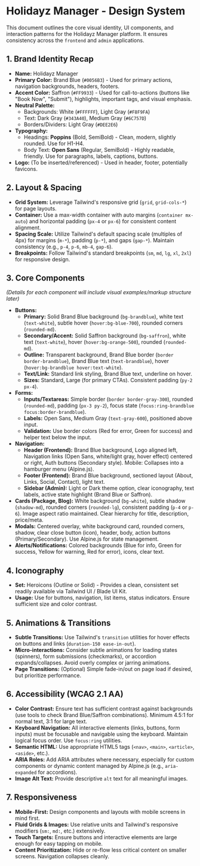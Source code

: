 # Holidayz Manager - Design System

This document outlines the core visual identity, UI components, and interaction patterns for the Holidayz Manager platform. It ensures consistency across the `frontend` and `admin` applications.

## 1. Brand Identity Recap

- **Name:** Holidayz Manager
- **Primary Color:** Brand Blue (`#0056B3`) - Used for primary actions, navigation backgrounds, headers, footers.
- **Accent Color:** Saffron (`#FF9933`) - Used for call-to-actions (buttons like "Book Now", "Submit"), highlights, important tags, and visual emphasis.
- **Neutral Palette:**
    - Backgrounds: White (`#FFFFFF`), Light Gray (`#F8F9FA`)
    - Text: Dark Gray (`#343A40`), Medium Gray (`#6C757D`)
    - Borders/Dividers: Light Gray (`#DEE2E6`)
- **Typography:**
    - Headings: **Poppins** (Bold, SemiBold) - Clean, modern, slightly rounded. Use for H1-H4.
    - Body Text: **Open Sans** (Regular, SemiBold) - Highly readable, friendly. Use for paragraphs, labels, captions, buttons.
- **Logo:** (To be inserted/referenced) - Used in header, footer, potentially favicons.

## 2. Layout & Spacing

- **Grid System:** Leverage Tailwind's responsive grid (`grid`, `grid-cols-*`) for page layouts.
- **Container:** Use a max-width container with auto margins (`container mx-auto`) and horizontal padding (`px-4` or `px-6`) for consistent content alignment.
- **Spacing Scale:** Utilize Tailwind's default spacing scale (multiples of 4px) for margins (`m-*`), padding (`p-*`), and gaps (`gap-*`). Maintain consistency (e.g., `p-4`, `p-6`, `mb-4`, `gap-6`).
- **Breakpoints:** Follow Tailwind's standard breakpoints (`sm`, `md`, `lg`, `xl`, `2xl`) for responsive design.

## 3. Core Components

*(Details for each component will include visual examples/markup structure later)*

- **Buttons:**
    - **Primary:** Solid Brand Blue background (`bg-brandblue`), white text (`text-white`), subtle hover (`hover:bg-blue-700`), rounded corners (`rounded-md`).
    - **Secondary/Accent:** Solid Saffron background (`bg-saffron`), white text (`text-white`), hover (`hover:bg-orange-500`), rounded (`rounded-md`).
    - **Outline:** Transparent background, Brand Blue border (`border border-brandblue`), Brand Blue text (`text-brandblue`), hover (`hover:bg-brandblue hover:text-white`).
    - **Text/Link:** Standard link styling, Brand Blue text, underline on hover.
    - **Sizes:** Standard, Large (for primary CTAs). Consistent padding (`py-2 px-4`).
- **Forms:**
    - **Inputs/Textareas:** Simple border (`border border-gray-300`), rounded (`rounded-md`), padding (`px-3 py-2`), focus state (`focus:ring-brandblue focus:border-brandblue`).
    - **Labels:** Open Sans, Medium Gray (`text-gray-600`), positioned above input.
    - **Validation:** Use border colors (Red for error, Green for success) and helper text below the input.
- **Navigation:**
    - **Header (Frontend):** Brand Blue background, Logo aligned left, Navigation links (Open Sans, white/light gray, hover effect) centered or right, Auth buttons (Secondary style). Mobile: Collapses into a hamburger menu (Alpine.js).
    - **Footer (Frontend):** Brand Blue background, sectioned layout (About, Links, Social, Contact), light text.
    - **Sidebar (Admin):** Light or Dark theme option, clear iconography, text labels, active state highlight (Brand Blue or Saffron).
- **Cards (Package, Blog):** White background (`bg-white`), subtle shadow (`shadow-md`), rounded corners (`rounded-lg`), consistent padding (`p-4` or `p-6`). Image aspect ratio maintained. Clear hierarchy for title, description, price/meta.
- **Modals:** Centered overlay, white background card, rounded corners, shadow, clear close button (icon), header, body, action buttons (Primary/Secondary). Use Alpine.js for state management.
- **Alerts/Notifications:** Colored backgrounds (Blue for info, Green for success, Yellow for warning, Red for error), icons, clear text.

## 4. Iconography

- **Set:** Heroicons (Outline or Solid) - Provides a clean, consistent set readily available via Tailwind UI / Blade UI Kit.
- **Usage:** Use for buttons, navigation, list items, status indicators. Ensure sufficient size and color contrast.

## 5. Animations & Transitions

- **Subtle Transitions:** Use Tailwind's `transition` utilities for hover effects on buttons and links (`duration-150 ease-in-out`).
- **Micro-interactions:** Consider subtle animations for loading states (spinners), form submissions (checkmarks), or accordion expands/collapses. Avoid overly complex or jarring animations.
- **Page Transitions:** (Optional) Simple fade-in/out on page load if desired, but prioritize performance.

## 6. Accessibility (WCAG 2.1 AA)

- **Color Contrast:** Ensure text has sufficient contrast against backgrounds (use tools to check Brand Blue/Saffron combinations). Minimum 4.5:1 for normal text, 3:1 for large text.
- **Keyboard Navigation:** All interactive elements (links, buttons, form inputs) must be focusable and navigable using the keyboard. Maintain logical focus order. Use `focus:ring` utilities.
- **Semantic HTML:** Use appropriate HTML5 tags (`<nav>`, `<main>`, `<article>`, `<aside>`, etc.).
- **ARIA Roles:** Add ARIA attributes where necessary, especially for custom components or dynamic content managed by Alpine.js (e.g., `aria-expanded` for accordions).
- **Image Alt Text:** Provide descriptive `alt` text for all meaningful images.

## 7. Responsiveness

- **Mobile-First:** Design components and layouts with mobile screens in mind first.
- **Fluid Grids & Images:** Use relative units and Tailwind's responsive modifiers (`sm:`, `md:`, etc.) extensively.
- **Touch Targets:** Ensure buttons and interactive elements are large enough for easy tapping on mobile.
- **Content Prioritization:** Hide or re-flow less critical content on smaller screens. Navigation collapses cleanly. 